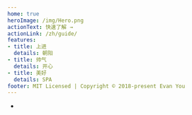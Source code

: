 ```yaml
---
home: true
heroImage: /img/Hero.png
actionText: 快速了解 →
actionLink: /zh/guide/
features:
- title: 上进
  details: 朝阳
- title: 帅气
  details: 开心
- title: 美好
  details: SPA
footer: MIT Licensed | Copyright © 2018-present Evan You
---
```

-
